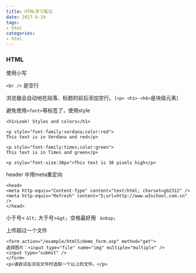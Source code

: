 ```yaml
---
title: HTML学习笔记
date: 2017-9-19
tags:
- html
categories:
- html
---
```


### HTML

使用小写

`<br />` 是空行



浏览器会自动地在段落、标题的前后添加空行。（`<p> <h1>-<h6>`是块级元素）



避免使用`<font>`等标签了，使用style

```
<h1>Look! Styles and colors</h1>

<p style="font-family:verdana;color:red">
This text is in Verdana and red</p>

<p style="font-family:times;color:green">
This text is in Times and green</p>

<p style="font-size:30px">This text is 30 pixels high</p>
```



header 中用meta重定向

```
<head>
<meta http-equiv="Content-Type" content="text/html; charset=gb2312" />
<meta http-equiv="Refresh" content="5;url=http://www.w3school.com.cn" />
</head>
```



小于号< `&lt;`  大于号>`&gt; `空格最好用 ` &nbsp;`



上传超过一个文件

```
<form action="/example/html5/demo_form.asp" method="get">
选择图片：<input type="file" name="img" multiple="multiple" />
<input type="submit" />
</form>
<p>请尝试在浏览文件时选取一个以上的文件。</p>
```

